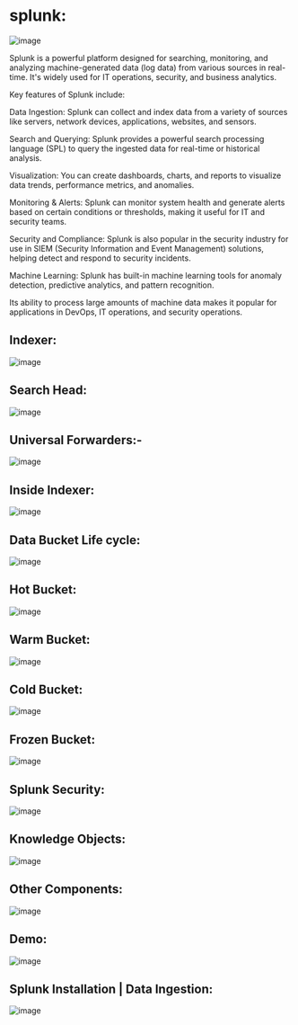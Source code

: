# splunk:


![image](https://github.com/user-attachments/assets/efaea080-1e5b-45e6-b46f-81e55818ea35)

Splunk is a powerful platform designed for searching, monitoring, and analyzing machine-generated data (log data) from various sources in real-time. It's widely used for IT operations, security, and business analytics.

Key features of Splunk include:

Data Ingestion: Splunk can collect and index data from a variety of sources like servers, network devices, applications, websites, and sensors.

Search and Querying: Splunk provides a powerful search processing language (SPL) to query the ingested data for real-time or historical analysis.

Visualization: You can create dashboards, charts, and reports to visualize data trends, performance metrics, and anomalies.

Monitoring & Alerts: Splunk can monitor system health and generate alerts based on certain conditions or thresholds, making it useful for IT and security teams.

Security and Compliance: Splunk is also popular in the security industry for use in SIEM (Security Information and Event Management) solutions, helping detect and respond to security incidents.

Machine Learning: Splunk has built-in machine learning tools for anomaly detection, predictive analytics, and pattern recognition.

Its ability to process large amounts of machine data makes it popular for applications in DevOps, IT operations, and security operations.

Indexer:
--------
![image](https://github.com/user-attachments/assets/6c6316ff-7813-46a2-81c5-72fcaa897f8d)

Search Head:
---------------
![image](https://github.com/user-attachments/assets/1adaa084-29a8-4b27-bd69-dea6be3f9637)

Universal Forwarders:-
----------------------
![image](https://github.com/user-attachments/assets/f5fb06ea-ea9b-4f7c-bc29-43b2dd8a1cbc)

Inside Indexer:
---------------
![image](https://github.com/user-attachments/assets/0181de9a-7500-4dab-9ee3-904398ba3840)

Data Bucket Life cycle:
-----------------------
![image](https://github.com/user-attachments/assets/3485e18a-123b-4d67-b658-14b286aae9a9)

Hot Bucket:
-----------
![image](https://github.com/user-attachments/assets/3db0cf76-764c-4b54-bf61-7516429cfdcb)

Warm Bucket:
-------------
![image](https://github.com/user-attachments/assets/8aba9f75-3734-43d4-9dcb-6a71def4a8f9)

Cold Bucket:
------------
![image](https://github.com/user-attachments/assets/9e3f56ae-53e2-4460-a9bf-40d77d93116e)

Frozen Bucket:
--------------
![image](https://github.com/user-attachments/assets/f80878ad-ea9d-4397-80cb-18ec0b59cd8f)

Splunk Security:
-----------------
![image](https://github.com/user-attachments/assets/9f3a58bd-8387-4791-acb5-d50898ff2303)

Knowledge Objects:
---------------------
![image](https://github.com/user-attachments/assets/4b4284d9-6a88-4424-9f44-daf5436252ef)

Other Components:
-----------------
![image](https://github.com/user-attachments/assets/47a38fea-c9a5-463d-bff6-afc78db21352)

Demo:
------
![image](https://github.com/user-attachments/assets/642fb86c-8df0-420b-8eab-e16b60108aa5)

Splunk Installation | Data Ingestion:
-------------------------------------
![image](https://github.com/user-attachments/assets/0c82773f-6a29-4453-b587-36f5faf3b9b0)

















